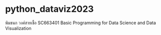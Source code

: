 # python_dataviz2023
พิมชนก วงศ์สายเชื้อ
SC663401 Basic Programming for Data Science and Data Visualization
